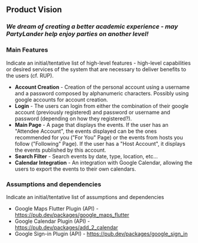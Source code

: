 
## Product Vision

### *We dream of creating a better academic experience - may PartyLander help enjoy parties on another level!*

### Main Features
Indicate an  initial/tentative list of high-level features - high-level capabilities or desired services of the system that are necessary to deliver benefits to the users (cf. RUP).
 - **Account Creation** - Creation of the personal account using a username and a password composed by alphanumeric characters. Possibly using google accounts for account creation.
 - **Login** - The users can login from either the combination of their google account (previously registered) and password or username and password (depending on how they registered?). 
 - **Main Page** - A page that displays the events. If the user has an "Attendee Account", the events displayed can be the ones recommended for you ("For You" Page) or the events from hosts you follow ("Following" Page). If the user has a "Host Account", it displays the events published by this account.
 - **Search Filter** - Search events by date, type, location, etc...
 - **Calendar Integration** - An integration with Google Calendar, allowing the users to export the events to their own calendars.

### Assumptions and dependencies
Indicate an  initial/tentative list of assumptions and dependencies 

- Google Maps Flutter Plugin (API) - https://pub.dev/packages/google_maps_flutter
- Google Calendar Plugin (API) - https://pub.dev/packages/add_2_calendar
- Google Sign-in Plugin (API) - https://pub.dev/packages/google_sign_in

